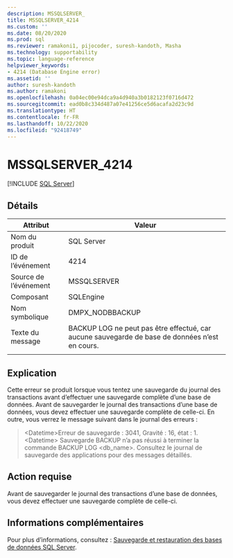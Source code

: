 ```yaml
---
description: MSSQLSERVER_
title: MSSQLSERVER_4214
ms.custom: ''
ms.date: 08/20/2020
ms.prod: sql
ms.reviewer: ramakoni1, pijocoder, suresh-kandoth, Masha
ms.technology: supportability
ms.topic: language-reference
helpviewer_keywords:
- 4214 (Database Engine error)
ms.assetid: ''
author: suresh-kandoth
ms.author: ramakoni
ms.openlocfilehash: 0a04ec00e94dca9a4d940a3b0182123f0716d472
ms.sourcegitcommit: ead0b8c334d487a07e41256ce5d6acafa2d23c9d
ms.translationtype: HT
ms.contentlocale: fr-FR
ms.lasthandoff: 10/22/2020
ms.locfileid: "92418749"
---
```

# <a name="mssqlserver_4214"></a>MSSQLSERVER_4214
 [!INCLUDE [SQL Server](../../includes/applies-to-version/sqlserver.md)]

## <a name="details"></a>Détails

|Attribut|Valeur|
|---|---|
|Nom du produit|SQL Server|
|ID de l’événement|4214|
|Source de l’événement|MSSQLSERVER|
|Composant|SQLEngine|
|Nom symbolique|DMPX_NODBBACKUP|
|Texte du message|BACKUP LOG ne peut pas être effectué, car aucune sauvegarde de base de données n’est en cours.|
||

## <a name="explanation"></a>Explication

Cette erreur se produit lorsque vous tentez une sauvegarde du journal des transactions avant d’effectuer une sauvegarde complète d’une base de données. Avant de sauvegarder le journal des transactions d’une base de données, vous devez effectuer une sauvegarde complète de celle-ci. En outre, vous verrez le message suivant dans le journal des erreurs :

> \<Datetime>Erreur de sauvegarde : 3041, Gravité : 16, état : 1.  
\<Datetime> Sauvegarde     BACKUP n’a pas réussi à terminer la commande BACKUP LOG \<db_name>. Consultez le journal de sauvegarde des applications pour des messages détaillés.

## <a name="user-action"></a>Action requise

Avant de sauvegarder le journal des transactions d’une base de données, vous devez effectuer une sauvegarde complète de celle-ci.

## <a name="more-information"></a>Informations complémentaires

Pour plus d’informations, consultez : [Sauvegarde et restauration des bases de données SQL Server](/sql/relational-databases/backup-restore/back-up-and-restore-of-sql-server-databases).